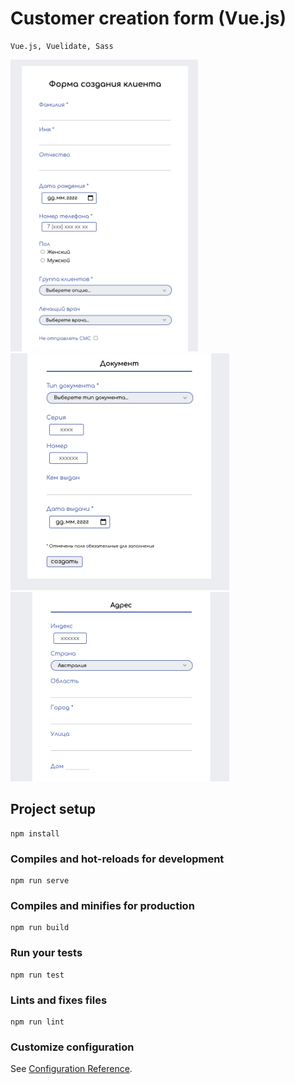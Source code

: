 # Customer creation form (Vue.js)

```
Vue.js, Vuelidate, Sass
```

<img src="screenshots/screen_1.png" width="300" margin-right="20"> <img src="screenshots/screen_2.png" width="350"> <img src="screenshots/screen_3.png" width="350">  


## Project setup
```
npm install
```

### Compiles and hot-reloads for development
```
npm run serve
```

### Compiles and minifies for production
```
npm run build
```

### Run your tests
```
npm run test
```

### Lints and fixes files
```
npm run lint
```

### Customize configuration
See [Configuration Reference](https://cli.vuejs.org/config/).
